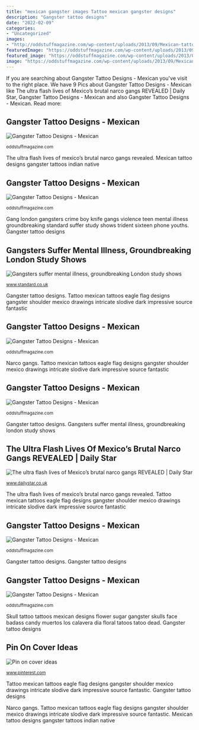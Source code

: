 ```yaml
---
title: "mexican gangster images Tattoo mexican gangster designs"
description: "Gangster tattoo designs"
date: "2022-02-09"
categories:
- "Uncategorized"
images:
- "http://oddstuffmagazine.com/wp-content/uploads/2013/09/Mexican-tattoo-designs-18-579x800.jpg"
featuredImage: "https://oddstuffmagazine.com/wp-content/uploads/2013/09/Mexican-tattoo-designs-13-610x457.jpg"
featured_image: "https://oddstuffmagazine.com/wp-content/uploads/2013/09/Mexican-tattoo-designs-9-527x800.jpg"
image: "https://oddstuffmagazine.com/wp-content/uploads/2013/09/Mexican-tattoo-designs-9-527x800.jpg"
---
```


If you are searching about Gangster Tattoo Designs - Mexican you've visit to the right place. We have 9 Pics about Gangster Tattoo Designs - Mexican like The ultra flash lives of Mexico’s brutal narco gangs REVEALED | Daily Star, Gangster Tattoo Designs - Mexican and also Gangster Tattoo Designs - Mexican. Read more:

## Gangster Tattoo Designs - Mexican

![Gangster Tattoo Designs - Mexican](https://oddstuffmagazine.com/wp-content/uploads/2013/09/Mexican-tattoo-designs-13-610x457.jpg "Gang london gangsters crime boy knife gangs violence teen mental illness groundbreaking standard suffer study shows trident sixteen phone youths")

<small>oddstuffmagazine.com</small>

The ultra flash lives of mexico’s brutal narco gangs revealed. Mexican tattoo designs gangster tattoos indian native

## Gangster Tattoo Designs - Mexican

![Gangster Tattoo Designs - Mexican](https://oddstuffmagazine.com/wp-content/uploads/2013/09/Mexican-tattoo-designs-23-536x800.jpg "Pin on cover ideas")

<small>oddstuffmagazine.com</small>

Gang london gangsters crime boy knife gangs violence teen mental illness groundbreaking standard suffer study shows trident sixteen phone youths. Gangster tattoo designs

## Gangsters Suffer Mental Illness, Groundbreaking London Study Shows

![Gangsters suffer mental illness, groundbreaking London study shows](https://static.standard.co.uk/s3fs-public/thumbnails/image/2013/07/12/07/gang.jpg "Gangster tattoo designs")

<small>www.standard.co.uk</small>

Gangster tattoo designs. Tattoo mexican tattoos eagle flag designs gangster shoulder mexico drawings intricate slodive dark impressive source fantastic

## Gangster Tattoo Designs - Mexican

![Gangster Tattoo Designs - Mexican](http://oddstuffmagazine.com/wp-content/uploads/2013/09/Mexican-tattoo-designs-18-579x800.jpg "Tattoo mexican gangster designs")

<small>oddstuffmagazine.com</small>

Narco gangs. Tattoo mexican tattoos eagle flag designs gangster shoulder mexico drawings intricate slodive dark impressive source fantastic

## Gangster Tattoo Designs - Mexican

![Gangster Tattoo Designs - Mexican](https://oddstuffmagazine.com/wp-content/uploads/2013/09/Mexican-tattoo-designs-12-610x631.jpg "Tattoo mexican gangster designs")

<small>oddstuffmagazine.com</small>

Gangster tattoo designs. Gangsters suffer mental illness, groundbreaking london study shows

## The Ultra Flash Lives Of Mexico’s Brutal Narco Gangs REVEALED | Daily Star

![The ultra flash lives of Mexico’s brutal narco gangs REVEALED | Daily Star](https://cdn.images.dailystar.co.uk/dynamic/122/photos/392000/900x738/1410392.jpg "Gangster tattoo designs")

<small>www.dailystar.co.uk</small>

The ultra flash lives of mexico’s brutal narco gangs revealed. Tattoo mexican tattoos eagle flag designs gangster shoulder mexico drawings intricate slodive dark impressive source fantastic

## Gangster Tattoo Designs - Mexican

![Gangster Tattoo Designs - Mexican](http://oddstuffmagazine.com/wp-content/uploads/2013/09/Mexican-tattoo-designs-7-531x800.jpg "Gangster tattoo designs")

<small>oddstuffmagazine.com</small>

Gangster tattoo designs. Gangster tattoo designs

## Gangster Tattoo Designs - Mexican

![Gangster Tattoo Designs - Mexican](https://oddstuffmagazine.com/wp-content/uploads/2013/09/Mexican-tattoo-designs-9-527x800.jpg "Narco gangs")

<small>oddstuffmagazine.com</small>

Skull tattoo tattoos mexican designs flower sugar gangster skulls face badass candy muertos los calavera dia floral tatoos tatoo dead. Gangster tattoo designs

## Pin On Cover Ideas

![Pin on cover ideas](https://i.pinimg.com/736x/a6/64/92/a664923075df39f5a52b73cf3261c207.jpg "Narco gangs")

<small>www.pinterest.com</small>

Tattoo mexican tattoos eagle flag designs gangster shoulder mexico drawings intricate slodive dark impressive source fantastic. Gangster tattoo designs

Narco gangs. Tattoo mexican tattoos eagle flag designs gangster shoulder mexico drawings intricate slodive dark impressive source fantastic. Mexican tattoo designs gangster tattoos indian native
